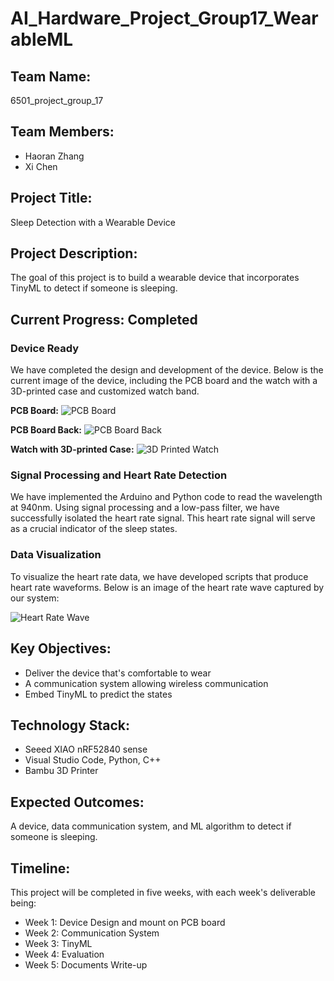 # AI_Hardware_Project_Group17_WearableML

## Team Name: 
6501_project_group_17

## Team Members:
- Haoran Zhang
- Xi Chen

## Project Title:
Sleep Detection with a Wearable Device 

## Project Description:
The goal of this project is to build a wearable device that incorporates TinyML to detect if someone is sleeping. 

## Current Progress: Completed

### Device Ready
We have completed the design and development of the device. Below is the current image of the device, including the PCB board and the watch with a 3D-printed case and customized watch band. 

**PCB Board:**
![PCB Board](link-to-image-1-pcb-board.jpg)

**PCB Board Back:**
![PCB Board Back](link-to-image-2-pcb-board.jpg)

**Watch with 3D-printed Case:**
![3D Printed Watch](link-to-image-1-watch.jpg)

### Signal Processing and Heart Rate Detection
We have implemented the Arduino and Python code to read the wavelength at 940nm. Using signal processing and a low-pass filter, we have successfully isolated the heart rate signal. This heart rate signal will serve as a crucial indicator of the sleep states.

### Data Visualization
To visualize the heart rate data, we have developed scripts that produce heart rate waveforms. Below is an image of the heart rate wave captured by our system:

![Heart Rate Wave](link-to-image-3-heart-rate.png)

## Key Objectives:
- Deliver the device that's comfortable to wear
- A communication system allowing wireless communication
- Embed TinyML to predict the states

## Technology Stack:
- Seeed XIAO nRF52840 sense
- Visual Studio Code, Python, C++
- Bambu 3D Printer

## Expected Outcomes:
A device, data communication system, and ML algorithm to detect if someone is sleeping. 

## Timeline:
This project will be completed in five weeks, with each week's deliverable being:
- Week 1: Device Design and mount on PCB board
- Week 2: Communication System
- Week 3: TinyML
- Week 4: Evaluation
- Week 5: Documents Write-up
